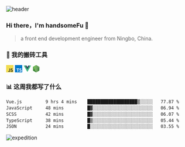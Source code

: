 ![header](https://raw.githubusercontent.com/fzq1998/fzq1998/master/header.png)

### Hi there，I'm handsomeFu 👋

> a front end development engineer from Ningbo, China.

### 🔧 我的搬砖工具
<code><img height="20" src="https://raw.githubusercontent.com/github/explore/80688e429a7d4ef2fca1e82350fe8e3517d3494d/topics/javascript/javascript.png" alt="javascript"></code>
<code><img height="20" src="https://raw.githubusercontent.com/github/explore/80688e429a7d4ef2fca1e82350fe8e3517d3494d/topics/typescript/typescript.png" alt="typescript"></code>
<code><img height="20" src="https://raw.githubusercontent.com/github/explore/80688e429a7d4ef2fca1e82350fe8e3517d3494d/topics/vue/vue.png" alt="vue"></code>
<code><img height="20" src="https://raw.githubusercontent.com/github/explore/80688e429a7d4ef2fca1e82350fe8e3517d3494d/topics/nodejs/nodejs.png" alt="nodejs"></code>



### 📊 这周我都写了什么
<!--START_SECTION:waka-->

```txt
Vue.js         9 hrs 4 mins    ███████████████████▒░░░░░   77.87 %
JavaScript     48 mins         █▓░░░░░░░░░░░░░░░░░░░░░░░   06.94 %
SCSS           42 mins         █▓░░░░░░░░░░░░░░░░░░░░░░░   06.07 %
TypeScript     38 mins         █▒░░░░░░░░░░░░░░░░░░░░░░░   05.44 %
JSON           24 mins         █░░░░░░░░░░░░░░░░░░░░░░░░   03.55 %
```

<!--END_SECTION:waka-->


![expedition](https://raw.githubusercontent.com/fzq1998/fzq1998/master/expedition.gif)

